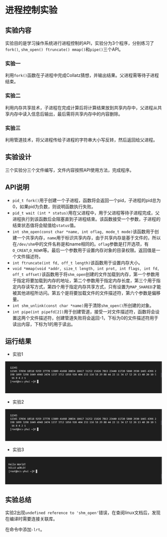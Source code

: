 # 进程控制实验

## 实验内容

实验目的是学习操作系统进行进程控制的API，实验分为3个程序，分别练习了`fork()`, `shm_open() ftruncate() mmap()`和`pipe()`三个API。

### 实验一

利用`fork()`函数在子进程中完成Collatz猜想，并输出结果。父进程需等待子进程结束。

### 实验二

利用内存共享技术，子进程在完成计算后将计算结果放到共享内存中，父进程从共享内存中读入信息后输出，最后需将共享内存中的内容删除。

### 实验三

利用管道技术，将父进程传给子进程的字符串大小写反转，然后返回给父进程。

## 实验设计

三个实验分三个文件编写，文件内容按照API使用方法，完成程序。

## API说明

- `pid_t fork()`用于创建一个子进程，函数将会返回一个pid，子进程的pid总为0，如果pid为负数，则说明函数执行失败。
- `pid_t wait (int * status)`用在父进程中，用于父进程等待子进程完成，父进程执行到该函数后会阻塞直到子进程结束。该函数接受一个参数，子进程的结束状态值将会赋值给`status`值。
- `int shm_open(const char *name, int oflag, mode_t mode)`该函数用于创建一个共享内存，`name`用于标识共享内存，由于共享内存是基于文件的，所以在`/dev/shm`中的文件名称是和name相同的。`oflag`参数是打开选项，有`O_CREAT`,`O_REWR`等。最后一个参数用于设置内存对象的目录权限。返回值是一个文件描述符。
- `int ftruncate(int fd, off_t length)`该函数用于设置内存大小。
- `void *mmap(void *addr, size_t length, int prot, int flags, int fd, off_t offset)`该函数用于将`shm_open`创建的文件加载到内存，第一个参数用于指定将要加载到内存的地址，第二个参数用于指定内存长度，第三个用于指定内存读写方式，第四个用于指定内存共享方式，只有设置为`MAP_SHARED`才能被其他进程所访问。第五个是将要加载文件的文件描述符，第六个参数是偏移量。
- `int shm_unlink(const char *name)`用于清除`shm_open()`所创建的对象。
- `int pipe(int pipefd[2])`用于创建管道，接受一对文件描述符，函数将会设置这两个文件描述符，创建管道失败将会返回-1，下标为0的文件描述符用于读出内容，下标为1的用于读出。

## 运行结果

- 实验1

![run1](run2.png)

- 实验2

![run2](run2.png)

- 实验3

![run3](run3.png)

## 实验总结

实验2出现`undefined reference to 'shm_open'`错误，在查阅linux文档后，发现在编译时需要连接关联库。

在命令中添加`-lrt`。

